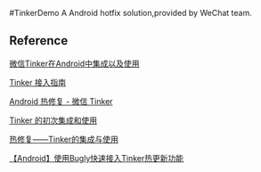 #TinkerDemo
A Android hotfix solution,provided by WeChat team.

## Reference
[微信Tinker在Android中集成以及使用](https://www.jianshu.com/p/d50817b6d622)

[Tinker 接入指南](https://juejin.im/entry/58d8d4a1128fe1006cd0234e)

[Android 热修复 - 微信 Tinker](https://juejin.im/entry/58957b555c497d0056f29749)

[Tinker 的初次集成和使用](https://juejin.im/entry/586f4e698d6d8100587bcb66)

[热修复——Tinker的集成与使用](https://juejin.im/post/5a27bdaf6fb9a044fa19bcfc)

[【Android】使用Bugly快速接入Tinker热更新功能](https://juejin.im/post/584a70feac502e00691c4a07)